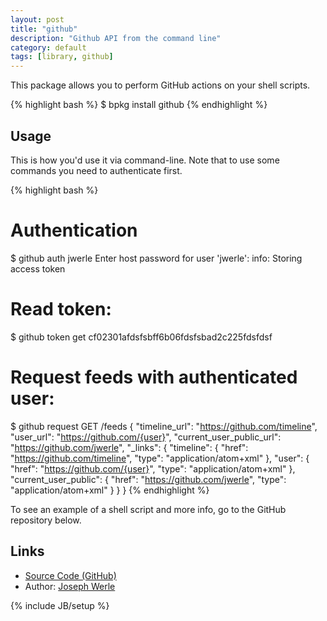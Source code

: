 ```yaml
---
layout: post
title: "github"
description: "Github API from the command line"
category: default
tags: [library, github]
---
```


This package allows you to perform GitHub actions on your shell scripts.

{% highlight bash %}
$ bpkg install github
{% endhighlight %}

## Usage

This is how you'd use it via command-line. Note that to use some commands you need to authenticate first.

{% highlight bash %}
# Authentication
$ github auth jwerle
Enter host password for user 'jwerle':
  info: Storing access token

# Read token:
$ github token get
cf02301afdsfsbff6b06fdsfsbad2c225fdsfdsf

# Request feeds with authenticated user:
$ github request GET /feeds
{
  "timeline_url": "https://github.com/timeline",
  "user_url": "https://github.com/{user}",
  "current_user_public_url": "https://github.com/jwerle",
  "_links": {
    "timeline": {
      "href": "https://github.com/timeline",
      "type": "application/atom+xml"
    },
    "user": {
      "href": "https://github.com/{user}",
      "type": "application/atom+xml"
    },
    "current_user_public": {
      "href": "https://github.com/jwerle",
      "type": "application/atom+xml"
    }
  }
}
{% endhighlight %}

To see an example of a shell script and more info, go to the GitHub repository below.

## Links

* [Source Code (GitHub)](https://github.com/bpkg/github)
* Author: [Joseph Werle](https://github.com/jwerle)

{% include JB/setup %}
